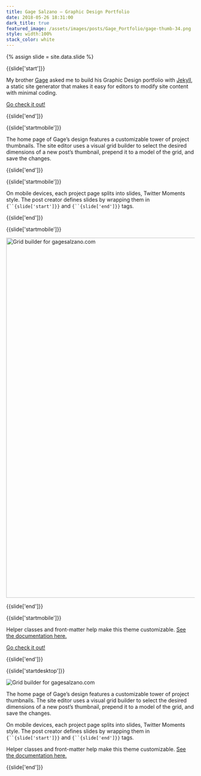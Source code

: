 ```yaml
---
title: Gage Salzano — Graphic Design Portfolio
date: 2018-05-26 18:31:00
dark_title: true
featured_image: /assets/images/posts/Gage_Portfolio/gage-thumb-34.png
style: width:100%
stack_color: white
---
```

{% assign slide = site.data.slide %}

{{slide['start']}}

My brother <a href='http://gagesalzano.com' target='_blank'>Gage</a> asked me to build his Graphic Design portfolio with <a href='https://jekyllrb.com/' target='_blank'>Jekyll</a>, a static site generator that makes it easy for editors to modify site content with minimal coding.

<a class='link-button-2' href='http://gagesalzano.com' target='_blank'>Go check it out!</a>

{{slide['end']}}

{{slide['startmobile']}}

The home page of Gage’s design features a customizable tower of project thumbnails. The site editor uses a visual grid builder to select the desired dimensions of a new post’s thumbnail, prepend it to a model of the grid, and save the changes.

{{slide['end']}}

{{slide['startmobile']}}

On mobile devices, each project page splits into slides, Twitter Moments style. The post creator defines slides by wrapping them in `{``{slide['start']}}` and `{``{slide['end']}}` tags.

{{slide['end']}}

{{slide['startmobile']}}

<div><img alt='Grid builder for gagesalzano.com' style='width:100vw' src='{{ site.url }}/assets/images/posts/Gage_Portfolio/Gage_Portfolio.gif'></div>

{{slide['end']}}

{{slide['startmobile']}}

Helper classes and front-matter help make this theme customizable. <a href='https://github.com/nth-chile/gagesalzano2' target='_blank'>See the documentation here.</a>

<a class='link-button-2' href='http://gagesalzano.com' target='_blank'>Go check it out!</a>

{{slide['end']}}

{{slide['startdesktop']}}

<div><img alt='Grid builder for gagesalzano.com' src='{{ site.url }}/assets/images/posts/Gage_Portfolio/Gage_Portfolio.gif'></div>

The home page of Gage’s design features a customizable tower of project thumbnails. The site editor uses a visual grid builder to select the desired dimensions of a new post’s thumbnail, prepend it to a model of the grid, and save the changes.

On mobile devices, each project page splits into slides, Twitter Moments style. The post creator defines slides by wrapping them in `{``{slide['start']}}` and `{``{slide['end']}}` tags.

Helper classes and front-matter help make this theme customizable. <a href='https://github.com/nth-chile/gagesalzano2' target='_blank'>See the documentation here.</a>

{{slide['end']}}
